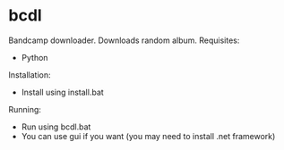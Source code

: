 # bcdl
Bandcamp downloader.
Downloads random album.
Requisites:
- Python

Installation:
- Install using install.bat

Running:
- Run using bcdl.bat
- You can use gui if you want (you may need to install .net framework)
